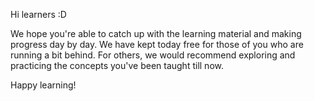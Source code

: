 <p>Hi learners :D</p>

<p>We hope you&#39;re able to catch up with the learning material and making progress day by day. We have kept today free for those of you who are running a bit behind. For others, we would recommend exploring and practicing the concepts you&#39;ve been taught till now.&nbsp;</p>

<p>Happy learning!</p>